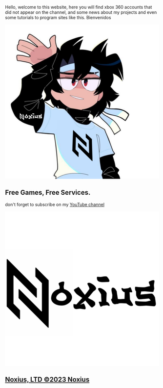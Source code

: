 Hello, welcome to this website, here you will find xbox 360 accounts that did not appear on the channel, and some news about my projects and even some tutorials to program sites like this. Bienvenidos 

![Image of lordshadow logo](images/noxius.png)

## Free Games, Free Services.

don't forget to subscribe on my [YouTube  channel](https://www.youtube.com/channel/UCEe6aDktrf-vdBHXvkPcy-Q)

![Image of shadow, inc](images/nxs.png)

## [Noxius, LTD ©2023 Noxius](https://games360.ltd)


